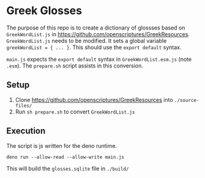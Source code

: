 # Greek Glosses

The purpose of this repo is to create a dictionary of glossses based on `GreekWordList.js` in <https://github.com/openscriptures/GreekResources>. `GreekWordList.js` needs to be modified. It sets a global variable `greekWordList = { ... }`. This should use the `export default` syntax.

`main.js` expects the `export default` syntax in `GreekWordList.esm.js` (note `.esm`). The `prepare.sh` script assists in this conversion.

## Setup

1. Clone <https://github.com/openscriptures/GreekResources> into `./source-files/`
2. Run `sh prepare.sh` to convert `GreekWordList.js`

## Execution

The script is js written for the deno runtime.

```
deno run --allow-read --allow-write main.js
```

This will build the `glosses.sqlite` file in `./build/`